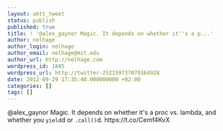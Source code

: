 ```yaml
---
layout: aktt_tweet
status: publish
published: true
title: ! '@alex_gaynor Magic. It depends on whether it''s a p...'
author: nelhage
author_login: nelhage
author_email: nelhage@mit.edu
author_url: http://nelhage.com
wordpress_id: 1845
wordpress_url: http://twitter-252159737079164928
date: 2012-09-29 17:35:40.000000000 +02:00
categories: []
tags: []
---
```

@alex_gaynor Magic. It depends on whether it's a proc vs. lambda, and whether you `yield`d or `.call()`d. https:&#47;&#47;t.co&#47;Cemf4KvX
